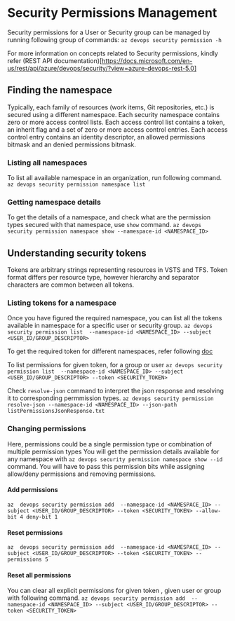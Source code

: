 # Security Permissions Management

Security permissions for a User or Security group can be managed by running following group of commands:
`az devops security permission -h`

For more information on concepts related to Security permissions, kindly refer (REST API documentation)[https://docs.microsoft.com/en-us/rest/api/azure/devops/security/?view=azure-devops-rest-5.0]

## Finding the namespace

Typically, each family of resources (work items, Git repositories, etc.) is secured using a different namespace. Each security namespace contains zero or more access control lists. Each access control list contains a token, an inherit flag and a set of zero or more access control entries. Each access control entry contains an identity descriptor, an allowed permissions bitmask and an denied permissions bitmask.

### Listing all namespaces

To list all available namespace in an organization, run following command.
`az devops security permission namespace list`

### Getting namespace details

To get the details of a namespace, and check what are the permission types secured with that namespace, use `show` command.
`az devops security permission namespace show --namespace-id <NAMESPACE_ID>`


## Understanding security tokens

Tokens are arbitrary strings representing resources in VSTS and TFS. Token format differs per resource type, however hierarchy and separator characters are common between all tokens.


### Listing tokens for a namespace

Once you have figured the required namespace, you can list all the tokens available in namespace for a specific user or security group.
`az devops security permission list  --namespace-id <NAMESPACE_ID> --subject <USER_ID/GROUP_DESCRIPTOR> ` 

To get the required token for different namespaces, refer following [doc](security_tokens.md)

To list permissions for given token, for a group or user
`az devops security permission list  --namespace-id <NAMESPACE_ID> --subject <USER_ID/GROUP_DESCRIPTOR> --token <SECURITY_TOKEN>`

Check `resolve-json` command to interpret the json response and resolving it to corresponding permmission types.
`az devops security permission resolve-json --namespace-id <NAMESPACE_ID> --json-path listPermissionsJsonResponse.txt`

### Changing permissions

Here, permissions could be a single permission type or combination of multiple permission types
You will get the permission details available for any namespace with `az devops security permission namespace show --id` command.
You will have to pass this permission bits while assigning allow/deny permissions and removing permissions.

#### Add permissions

`az  devops security permission add  --namespace-id <NAMESPACE_ID> --subject <USER_ID/GROUP_DESCRIPTOR> --token <SECURITY_TOKEN> --allow-bit 4 deny-bit 1`

#### Reset permissions

`az  devops security permission add  --namespace-id <NAMESPACE_ID> --subject <USER_ID/GROUP_DESCRIPTOR> --token <SECURITY_TOKEN> --permissions 5`

#### Reset all permissions 

You can clear all explicit permissions for given token , given user or group with following command.
`az devops security permission add  --namespace-id <NAMESPACE_ID> --subject <USER_ID/GROUP_DESCRIPTOR> --token <SECURITY_TOKEN>`

